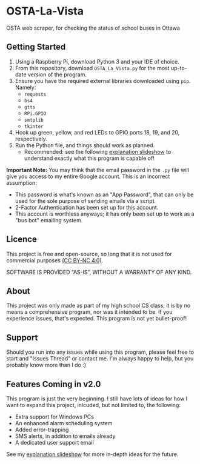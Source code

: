 # OSTA-La-Vista
OSTA web scraper, for checking the status of school buses in Ottawa

## Getting Started
1. Using a Raspberry Pi, download Python 3 and your IDE of choice. 
2. From this repository, download `OSTA_La_Vista.py` for the most up-to-date version of the program.
3. Ensure you have the required external libraries downloaded using `pip`. Namely:
   - `requests`
   - `bs4`
   - `gtts`
   - `RPi.GPIO`
   - `smtplib`
   - `tkinter`
5. Hook up green, yellow, and red LEDs to GPIO ports 18, 19, and 20, respectively.
6. Run the Python file, and things should work as planned.
   - Recommended: see the following [explanation slideshow](https://docs.google.com/presentation/d/1XV7Bb-6rav0R7EuzITrXO-rq_EEMCxDK4tkTRmWyCxw/edit?usp=sharing) to understand exactly what this program is capable of!

**Important Note:** You may think that the email password in the `.py` file will give you access to my entire Google account. This is an incorrect assumption:
- This password is what's known as an "App Password", that can only be used for the sole purpose of sending emails via a script.
- 2-Factor Authentication has been set up for this account.
- This account is worthless anyways; it has only been set up to work as a "bus bot" emailing system.

## Licence
This project is free and open-source, so long that it is not used for commercial purposes [(CC BY-NC 4.0)](https://creativecommons.org/licenses/by-nc/4.0/).

SOFTWARE IS PROVIDED “AS-IS”, WITHOUT A WARRANTY OF ANY KIND.

## About
This project was only made as part of my high school CS class; it is by no means a comprehensive program, nor was it intended to be.
If you experience issues, that's expected. This program is not yet bullet-proof!

## Support
Should you run into any issues while using this program, please feel free to start and "Issues Thread" or contact me. I'm always happy to help, but you probably know more than I do :)

## Features Coming in v2.0
This program is just the very beginning. I still have lots of ideas for how I want to expand this project, inlcuded, but not limited to, the following:
- Extra support for Windows PCs
- An enhanced alarm scheduling system
- Added error-trapping
- SMS alerts, in addition to emails already
- A dedicated user support email

See my [explanation slideshow](https://docs.google.com/presentation/d/1XV7Bb-6rav0R7EuzITrXO-rq_EEMCxDK4tkTRmWyCxw/edit?usp=sharing) for more in-depth ideas for the future.
